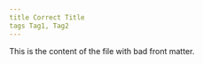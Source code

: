 ```yaml
---
title Correct Title
tags Tag1, Tag2
---
```


This is the content of the file with bad front matter.

